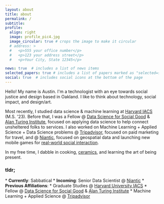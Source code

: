 ```yaml
---
layout: about
title: about
permalink: /
subtitle: 
profile:
  align: right
  image: profile_pic4.jpg
  image_circular: true # crops the image to make it circular
  # address: >
  #   <p>555 your office number</p>
  #   <p>123 your address street</p>
  #   <p>Your City, State 12345</p>

news: true  # includes a list of news items
selected_papers: true # includes a list of papers marked as "selected={true}"
social: true  # includes social icons at the bottom of the page
---
```


Hello! My name is Austin. I'm a technologist with an eye towards social justice and design based in Oakland. I like to think about technology, social impact, and design/art. 

Most recently, I studied data science & machine learning at <a href='https://iacs.seas.harvard.edu/'>Harvard IACS</a> (M.S. '23). Before that, I was a Fellow @ <a href='https://www.dssgfellowship.org/'>Data Science for Social Good</a> & <a href='https://www.turing.ac.uk/'>Alan Turing Institute</a>, focused on applying data science to help connect unsheltered folks to services. I also worked on Machine Learning + Applied Science + Data Science problems @ <a href='https://tripadvisor.com'>Tripadvisor</a>, focused on paid marketing for travel, and @ <a href='https://nianticlabs.com/'>Niantic</a>, focused on geospatial data and launching new mobile games for <a href='https://nianticlabs.com/news/nianticrealworldplatform?hl=en'>real-world social interaction</a>.

In my free time, I dabble in cooking, <a href='https://www.instagram.com/aust.nguyen.ceramics/'>ceramics</a>, and learning the art of being present. 

<h3><b>tldr;</b></h3>
* <b>Currently</b>: Sabbatical 
* <b>Incoming</b>: Senior Data Scientist @ <a href='https://nianticlabs.com/'>Niantic</a>
* <b>Previous Affiliations</b>: 
  * Graduate Studies @ <a href='https://iacs.seas.harvard.edu/'>Harvard University IACS</a>
  * Fellow @ <a href='https://www.dssgfellowship.org/'>Data Science for Social Good</a> & <a href='https://www.turing.ac.uk/'>Alan Turing Institute</a>
  * Machine Learning + Applied Science @ <a href='https://tripadvisor.com'>Tripadvisor</a>




